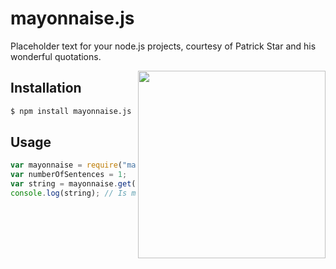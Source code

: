 # mayonnaise.js
Placeholder text for your node.js projects, courtesy of Patrick Star and his wonderful quotations.

<img align="right" width="300" src="https://i.ytimg.com/vi/d1JA-nh0IfI/hqdefault.jpg">

## Installation
```sh
$ npm install mayonnaise.js
```

## Usage
```javascript
var mayonnaise = require("mayonnaise.js");
var numberOfSentences = 1;
var string = mayonnaise.get(numberOfSentences);
console.log(string); // Is mayonnaise an instrument?
```

